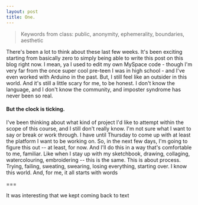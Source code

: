 ```yaml
---
layout: post
title: One.
---
```


> Keywords from class: public, anonymity, ephemerality, boundaries, aesthetic

There's been a lot to think about these last few weeks. It's been exciting starting from basically zero to simply being able to write this post on this blog right now. I mean, ya I used to edit my own MySpace code - though I'm very far from the once super cool pre-teen I was in high school - and I've even worked with Arduino in the past. But, I still feel like an outsider in this world. And it's still a little scary for me, to be honest. I don't know the language, and I don't know the community, and imposter syndrome has never been so real.

#### But the clock is ticking.
I've been thinking about what kind of project I'd like to attempt within the scope of this course, and I still don't really know. I'm not sure what I want to say or break or work through. I have until Thursday to come up with at least the platform I want to be working on. So, in the next few days, I'm going to figure this out -- at least, for now. And I'll do this in a way that's comfortable to me, familiar. Like when I stay up with my sketchbook, drawing, collaging, watercolouring, embroidering -- this is the same. This is about process. Trying, failing, sweating, swearing, losing everything, starting over. I know this world. And, for me, it all starts with words

===

It was interesting that we kept coming back to text
